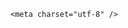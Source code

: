 <!DOCTYPE html>
<html lang="zh-CN">

<head>
    
<title>新疆独库公路5月31日恢复通车，哪些路段最能体验“一日四季”？未来有办法做到全年通车吗？_腾讯新闻</title>
<meta name="keywords" content="独库公路,新疆独库公路,新疆,天山,巴音布鲁克草原,乌鲁木齐,库尔勒,雪山">
<meta name="description" content="5月31日，新疆独库公路2025年通车仪式在库车市举行，这条纵贯天山脊梁的景观大道结束了封闭期，正式恢复通车。独库公路2025年通车仪式现场 （库车市融媒体中心供图） 通车仪式现场，1880辆摩托车、房车、越野车等车辆整齐停放，来自全国各地的自驾游爱好者们拍照留影、激动万分，等待着正式通车的时刻。广东游客温演睿新疆...">
<meta name="author" content="腾讯网">
<meta name="copyright" content="Copyright 1998 - 2025 Tencent. All Rights Reserved">
<meta property="og:type" content="news" />

<meta property="og:title" content="新疆独库公路5月31日恢复通车，哪些路段最能体验“一日四季”？未来有办法做到全年通车吗？_腾讯新闻" />
<meta property="og:description" content="5月31日，新疆独库公路2025年通车仪式在库车市举行，这条纵贯天山脊梁的景观大道结束了封闭期，正式恢复通车。独库公路2025年通车仪式现场 （库车市融媒体中心供图） 通车仪式现场，1880辆摩托车、房车、越野车等车辆整齐停放，来自全国各地的自驾游爱好者们拍照留影、激动万分，等待着正式通车的时刻。广东游客温演睿新疆..." />
<meta property="og:url" content="https://news.qq.com/rain/a/20250601Q02DLS00" />
<meta property="og:image" content="https://inews.gtimg.com/news_ls/OlxfWpMSjm_YOl7n3uDl7k56mzrcrASEOb8XF0j8ivlzkAA_640330/0" />
<meta property="article:author" content="" />
<meta property="article:published_time" content="2025-06-01 11:41:56" />
<meta property="category" content="" />

    <meta charset="utf-8" />
<meta http-equiv="X-UA-Compatible" content="IE=Edge" />
<meta name="viewport" content="width=device-width, initial-scale=1, shrink-to-fit=no" />
<link rel="dns-prefetch" href="mat1.gtimg.com">
<link rel="dns-prefetch" href="i.news.qq.com">
<link rel="shortcut icon" href="https://mat1.gtimg.com/qqcdn/qqindex2021/favicon.ico">
<script nomodule="true" src="https://mat1.gtimg.com/qqcdn/qqindex2021/common-static/20240515201444/core3-37-1.min.js"></script>
<script>
  try {
    if (!window.IntersectionObserver) {
      var observerScript = document.createElement('script');
      observerScript.src = "https://mat1.gtimg.com/qqcdn/qqindex2021/common-static/20241024141058/intersection-observer-polyfill.js";
      document.head.appendChild(observerScript);
    }
  } catch (error) {}
</script>

<script>
  try {
    if (!Element.prototype.scrollTo) {
      var scrollScript = document.createElement('script');
      scrollScript.src = "https://mat1.gtimg.com/qqcdn/qqindex2021/common-static/20241025153001/scroll-behavior-polyfill.js";
      document.head.appendChild(scrollScript);
    }
  } catch (error) {}
</script>
<script>
  try {
    if ('scrollRestoration' in window.history) {
      window.history.scrollRestoration = 'manual';
    }
    window.isPcClient = Boolean(window.electron) && (
      window.navigator.userAgent.indexOf('pc-client') > 0 ||
      window.navigator.userAgent.indexOf('TencentNews') > 0
    );
  } catch {}
</script>
<script>
  try {
    if (window.isPcClient) {
      var bodyStyle = document.createElement('style');
      bodyStyle.innerText = 'body{ zoom: 0.95 }';
      document.head.appendChild(bodyStyle);
    }
  } catch {}
</script>
<script>
  window.DATA = {"commentid":"","content":null,"copyright_wording_share":"免责声明","enableDiffusion":1,"extra_property":{"FeedbackDetailDisableInsert":0,"zanSkinType":""},"title":"新疆独库公路5月31日恢复通车，哪些路段最能体验“一日四季”？未来有办法做到全年通车吗？","already_answer":false,"abstract":"","content_words_num":39,"disableDeclare":1,"emojiRelatedSwitch":1,"is_deleted":0,"self_declare":{"declare":"个人观点，仅供参考"},"ai_switch":true,"emojiSwitch":1,"final_declare":["个人观点，仅供参考"],"id":"20250601Q02DLS00","relate_extend_infos":{"imgURLSmall":"https://inews.gtimg.com/om_ls/OvLvdjk3SR-KEzNqJHUmaX2UrROy-YGyORR7PMu7CZe10AA_150120/0","longTitle":"独库公路正式恢复通车","title":"独库公路正式恢复通车","url":"http://view.inews.qq.com/a/20250531A079HE00","abstract":"5月31日，新疆独库公路2025年通车仪式在库车市举行，这条纵贯天山脊梁的景观大道结束了封闭期，正式恢复通车。独库公路2025年通车仪式现场 （库车市融媒体中心供图） 通车仪式现场，1880辆摩托车、房车、越野车等车辆整齐停放，来自全国各地的自驾游爱好者们拍照留影、激动万分，等待着正式通车的时刻。广东游客温演睿新疆...","id":"20250531A079HE00","imgURL":"https://inews.gtimg.com/om_ls/OvLvdjk3SR-KEzNqJHUmaX2UrROy-YGyORR7PMu7CZe10AA_640330/0"},"shareImg":"https://inews.gtimg.com/om_ls/Owog3zzzhKay0NX8YntKtH-zxjHPUVyn0LTxgQIUv2dFEAA_870492/0","adInfo":{"openAdsComment":1,"openAdsPhotos":1,"openAdsText":1,"openRelatedNewsAd":1,"openAds":1},"likeInfo":0,"safe_cntl":{"close_relate_thing":0,"close_share_pull":0,"close_comment_dislike":0,"close_all_emoticon_comment":0,"close_all_favorite":0,"close_all_rel":0,"close_global_news_sis":0,"emoticon_comment_mode":0,"close_all_ad":0},"surl":"https://view.inews.qq.com/a/20250601Q02DLS00","url":"https://view.inews.qq.com/a/20250601Q02DLS00","remarks":"","ret":0,"attribute":{},"closeCommentBanner":0,"forbidCommentUpDown":0,"intro":"","isSensitive":0,"question_id":"","shareDesc":"腾讯新闻","time":"2025-06-01 08:11:13","all_long_pic":1,"channelEntryJumpType":1,"copyright_share":"本文来自腾讯新闻客户端创作者，不代表腾讯新闻的观点和立场。","news_app_recommend_status":4,"questionInfo":{"thumbnails_qqnews":["https://inews.gtimg.com/om_ls/Owog3zzzhKay0NX8YntKtH-zxjHPUVyn0LTxgQIUv2dFEAA_294195/0"],"title":"新疆独库公路5月31日恢复通车，哪些路段最能体验“一日四季”？未来有办法做到全年通车吗？","url":"http://view.inews.qq.com/a/20250601Q02DLS00","abstract":"","id":"20250601Q02DLS00","longtitle":"新疆独库公路5月31日恢复通车，哪些路段最能体验“一日四季”？","question_short_title":"新疆独库公路5月31日恢复通车，哪些路段最能体验“一日四季”？未来有办法做到全年通车吗？","relate_extend_infos":[{"longtitle":"独库公路正式恢复通车","picShowType":"90092","thumbnails_qqnews":["https://inews.gtimg.com/om_ls/OvLvdjk3SR-KEzNqJHUmaX2UrROy-YGyORR7PMu7CZe10AA_294195/0"],"title":"独库公路正式恢复通车","url":"https://view.inews.qq.com/a/20250531A079HE00","abstract":"5月31日，新疆独库公路2025年通车仪式在库车市举行，这条纵贯天山脊梁的景观大道结束了封闭期，正式恢复通车。独库公路2025年通车仪式现场 （库车市融媒体中心供图） 通车仪式现场，1880辆摩托车、房车、越野车等车辆整齐停放，来自全国各地的自驾游爱好者们拍照留影、激动万分，等待着正式通车的时刻。广东游客温演睿新疆...","articletype":"0","id":"20250531A079HE00"}]},"atype":232,"card":{"desc":"腾讯新闻问答课代表，结合当下热点新闻和网友热议，发现好问题，期待好回答。","msgEntry":1,"vip_place":"left","vip_icon":"http://inews.gtimg.com/newsapp_ls/0/14876051701/0","vip_type_new":"30012","liveInfo":{},"update_frequency":"1970-01-01 08:00:00","vip_type":"30012","suid":"8QMc339d5IQeuTzY5QN3","cpLevel":2,"chlid":"22983986","chlname":"问答课代表","icon":"https://inews.gtimg.com/om_ls/OPBO91JgEbYG-O62jC2hCRA_yoydsA8oEANb87pxgNxKgAA_200200/0","uin":"ecbe89d289b6198c7996f16538ebc224f9","vip_desc":"腾讯新闻问答课代表官方账号","vip_icon_night":"http://inews.gtimg.com/newsapp_ls/0/14876052067/0"},"news_update_time":1748750029,"FadCid":"","article_category":"229","categoryrray":{"category_id":"229","sub_category_id":"814"},"detail_entry":{"is_orignal":1,"orignal_entry":1},"iNewsRecommendLevel":1,"answer_num":2,"cms_id":"20250601Q02DLS00","articleId":"20250601Q02S6500","article_type":232,"tags":"","desc":"5月31日，新疆独库公路2025年通车仪式在库车市举行，这条纵贯天山脊梁的景观大道结束了封闭期，正式恢复通车。独库公路2025年通车仪式现场 （库车市融媒体中心供图） 通车仪式现场，1880辆摩托车、房车、越野车等车辆整齐停放，来自全国各地的自驾游爱好者们拍照留影、激动万分，等待着正式通车的时刻。广东游客温演睿新疆...","videoArr":[]};
</script>
<script>
  window.channelInfo = {"channelConfig":{"channelNav":[{"_auto_id":"1","active_alien_img":"","alien_img":"","channel_id":"news_news_home","is_local":"0","link":"https://www.qq.com","name_cn":"首页","name_en":"home"},{"_auto_id":"2","active_alien_img":"","alien_img":"","channel_id":"news_news_top","is_local":"0","link":"","name_cn":"要闻","name_en":"news"},{"_auto_id":"4","active_alien_img":"","alien_img":"","channel_id":"news_news_bj","is_local":"1","link":"","name_cn":"北京","name_en":"bj"},{"_auto_id":"5","active_alien_img":"","alien_img":"","channel_id":"news_news_finance","is_local":"0","link":"","name_cn":"财经","name_en":"finance"},{"_auto_id":"6","active_alien_img":"","alien_img":"","channel_id":"news_news_tech","is_local":"0","link":"","name_cn":"科技","name_en":"tech"},{"_auto_id":"7","active_alien_img":"","alien_img":"","channel_id":"tv","is_local":"0","link":"https://v.qq.com/channel/tv/?ptag=qqnews","name_cn":"电视剧","name_en":"tv"},{"_auto_id":"8","active_alien_img":"","alien_img":"","channel_id":"news_news_qa","is_local":"0","link":"","name_cn":"热问","name_en":"qa"},{"_auto_id":"9","active_alien_img":"","alien_img":"","channel_id":"news_news_ent","is_local":"0","link":"","name_cn":"娱乐","name_en":"ent"},{"_auto_id":"10","active_alien_img":"","alien_img":"","channel_id":"variety","is_local":"0","link":"https://v.qq.com/channel/variety/?ptag=qqnews","name_cn":"综艺","name_en":"variety"},{"_auto_id":"11","active_alien_img":"","alien_img":"","channel_id":"news_news_sports","is_local":"0","link":"","name_cn":"体育","name_en":"sports"},{"_auto_id":"13","active_alien_img":"","alien_img":"","channel_id":"news_news_nba","is_local":"0","link":"","name_cn":"NBA","name_en":"nba"},{"_auto_id":"14","active_alien_img":"","alien_img":"","channel_id":"news_news_world","is_local":"0","link":"","name_cn":"国际","name_en":"world"},{"_auto_id":"15","active_alien_img":"","alien_img":"","channel_id":"news_news_mil","is_local":"0","link":"","name_cn":"军事","name_en":"milite"},{"_auto_id":"16","active_alien_img":"","alien_img":"","channel_id":"news_news_auto","is_local":"0","link":"","name_cn":"汽车","name_en":"auto"},{"_auto_id":"17","active_alien_img":"","alien_img":"","channel_id":"news_news_house","is_local":"0","link":"","name_cn":"房产","name_en":"house"},{"_auto_id":"18","active_alien_img":"","alien_img":"","channel_id":"news_news_edu","is_local":"0","link":"","name_cn":"教育","name_en":"edu"},{"_auto_id":"19","active_alien_img":"","alien_img":"","channel_id":"news_news_antip","is_local":"0","link":"","name_cn":"健康","name_en":"health"},{"_auto_id":"20","active_alien_img":"","alien_img":"","channel_id":"news_news_video","is_local":"0","link":"","name_cn":"视频","name_en":"video"},{"_auto_id":"21","active_alien_img":"","alien_img":"","channel_id":"news_news_game","is_local":"0","link":"","name_cn":"游戏","name_en":"games"},{"_auto_id":"22","active_alien_img":"","alien_img":"","channel_id":"news_news_nchupin","is_local":"0","link":"","name_cn":"眼界","name_en":"chupin"},{"_auto_id":"24","active_alien_img":"","alien_img":"","channel_id":"news_news_football","is_local":"0","link":"","name_cn":"足球","name_en":"football"},{"_auto_id":"25","active_alien_img":"","alien_img":"","channel_id":"news_news_kepu","is_local":"0","link":"","name_cn":"科学","name_en":"kepu"},{"_auto_id":"26","active_alien_img":"","alien_img":"","channel_id":"news_news_digi","is_local":"0","link":"","name_cn":"数码","name_en":"digi"},{"_auto_id":"28","active_alien_img":"","alien_img":"","channel_id":"ymzx","is_local":"0","link":"https://gamer.qq.com/v2/cloudgame/game/96897?ichannel=txxwpc0Ftxxwpc1","name_cn":"元梦之星","name_en":"news_news_ymzx"},{"_auto_id":"31","active_alien_img":"","alien_img":"","channel_id":"movie","is_local":"0","link":"https://v.qq.com/channel/movie/?ptag=qqnews","name_cn":"电影","name_en":"movie"},{"_auto_id":"32","active_alien_img":"","alien_img":"","channel_id":"news_news_esport","is_local":"0","link":"","name_cn":"电竞","name_en":"esport"},{"_auto_id":"34","active_alien_img":"","alien_img":"","channel_id":"news_news_history","is_local":"0","link":"","name_cn":"历史","name_en":"history"},{"_auto_id":"35","active_alien_img":"","alien_img":"","channel_id":"news_news_baby","is_local":"0","link":"","name_cn":"育儿","name_en":"baby"},{"_auto_id":"36","active_alien_img":"","alien_img":"","channel_id":"hbjy","is_local":"0","link":"https://gp.qq.com/act/a20250421mnqlx/news.shtml","name_cn":"和平精英","name_en":"news_news_hbjy"},{"_auto_id":"37","active_alien_img":"","alien_img":"","channel_id":"cloud_gamer","is_local":"0","link":"https://gamer.qq.com/?ichannel=txxwpc0Ftxxwpc1","name_cn":"云游戏","name_en":"cloud_gamer"},{"_auto_id":"38","active_alien_img":"","alien_img":"","channel_id":"news_news_lic","is_local":"0","link":"","name_cn":"理财","name_en":"finance_licai"},{"_auto_id":"39","active_alien_img":"","alien_img":"","channel_id":"news_news_istock","is_local":"0","link":"","name_cn":"股票","name_en":"finance_stock"},{"_auto_id":"40","active_alien_img":"","alien_img":"","channel_id":"ren_min_shi_pin","is_local":"0","link":"https://news.qq.com/omn/author/8QMd3Hld74cbujbY?tab=om_video","name_cn":"人民视频","name_en":"ren_min_shi_pin"},{"_auto_id":"41","active_alien_img":"","alien_img":"","channel_id":"news_news_weather","is_local":"0","link":"https://tianqi.qq.com/index.htm","name_cn":"天气","name_en":"weather"}]}};
</script>
<script>
  window.articleConfig = {"rightConfig":[{"_auto_id":"1","category_key":"default","modules":"{\"moduleList\":[{\"title\":\"精选视频\",\"id\":\"video_album\",\"videoType\":\"tag\",\"videoId\":\"aUepxrtchGM=\"},{\"title\":\"下载条\",\"id\":\"download_banner\",\"isSticky\":1},{\"title\":\"热点榜\",\"id\":\"hot_rank_list\",\"isSticky\":1},{\"title\":\"广告推广\",\"id\":\"ssp_ad_module\",\"category\":\"ad_ssp\",\"loid\":\"109\",\"isSticky\":1}]}"}],"tonglanAdConfig":[],"bottomConfig":[],"videoAdConfig":[],"rightGameConfig":[]};
</script>
<script src="https://mat1.gtimg.com/www/js/emonitor/custom_ed041a23.js" charset="utf-8"></script>
<script>
  try {
    window.emonitorIns = emonitor.create({
      name: 'newsqq_quesionArticle',
      atta: {
        name: 'newsqq',
      },
      mode: '007',
    });
  } catch (err) {
    console.warn(err);
  }
</script>
<link href="https://mat1.gtimg.com/qqcdn/qqindex2021/common-static/hel/qqnews-pc-dc_20250529072057/static/css/qa.css" rel="stylesheet">

<script>window.__HEL_PRESET_META__={"qqnews-pc-components":{"app":{"id":1366,"name":"qqnews-pc-components","app_group_name":"qqnews-pc-components","proj_ver":{"map":{},"utime":0},"online_version":"qqnews-pc-components_20250515055747","build_version":"qqnews-pc-components_20250529071843","update_at":"2025-05-29T11:19:37.000Z","desc":"set by [init], from container [formal.pc.dc.sz101004] worker [1]"},"version":{"sub_app_name":"qqnews-pc-components","sub_app_version":"qqnews-pc-components_20250529071843","src_map":{"webDirPath":"https://mat1.gtimg.com/qqcdn/qqindex2021/common-static/hel/qqnews-pc-components_20250529071843","htmlIndexSrc":"https://mat1.gtimg.com/qqcdn/qqindex2021/common-static/hel/qqnews-pc-components_20250529071843/index.html","extractMode":"all","iframeSrc":"","chunkCssSrcList":["https://mat1.gtimg.com/qqcdn/qqindex2021/common-static/hel/qqnews-pc-components_20250529071843/static/css/index.css"],"chunkJsSrcList":["https://mat1.gtimg.com/qqcdn/qqindex2021/common-static/hel/qqnews-pc-components_20250529071843/static/js/index.js"],"staticCssSrcList":[],"staticJsSrcList":["https://mat1.gtimg.com/qqcdn/qqindex2021/static/20231212123233/react.production.min.js","https://mat1.gtimg.com/qqcdn/qqindex2021/static/20231212123233/react-dom.production.min.js","https://mat1.gtimg.com/qqcdn/qqindex2021/common-static/hel/hel-base-v16.js"],"relativeCssSrcList":[],"relativeJsSrcList":[],"privCssSrcList":[],"srvModSrcList":[],"srvModSrcIndex":"","headAssetList":[{"tag":"staticScript","append":false,"attrs":{"src":"https://mat1.gtimg.com/qqcdn/qqindex2021/static/20231212123233/react.production.min.js"}},{"tag":"staticScript","append":false,"attrs":{"src":"https://mat1.gtimg.com/qqcdn/qqindex2021/static/20231212123233/react-dom.production.min.js"}},{"tag":"staticScript","append":false,"attrs":{"src":"https://mat1.gtimg.com/qqcdn/qqindex2021/common-static/hel/hel-base-v16.js"}},{"tag":"script","append":true,"attrs":{"src":"https://mat1.gtimg.com/qqcdn/qqindex2021/common-static/hel/qqnews-pc-components_20250529071843/static/js/index.js","defer":""}},{"tag":"link","append":true,"attrs":{"href":"https://mat1.gtimg.com/qqcdn/qqindex2021/common-static/hel/qqnews-pc-components_20250529071843/static/css/index.css","rel":"stylesheet"}}],"bodyAssetList":[]},"update_at":"2025-05-29T11:19:36.000Z","create_at":"2025-05-29T11:19:36.000Z","_worker_id":"1","_is_backup":true}}}</script>
<script>window.__VIEW_PATH__="question.ejs";</script>
</head>

<body id="dc-question-body">
  <div id="root"></div>
    <iframe style="display: none;" src="https://i.news.qq.com/web_backend/getWebPacUid"></iframe>
<script src="https://mat1.gtimg.com/qqcdn/qqindex2021/common-static/20240805160928/react.production.min.js"></script>
<script src="https://mat1.gtimg.com/qqcdn/qqindex2021/common-static/20240805160928/react-dom.production.min.js"></script>
<script src="https://mat1.gtimg.com/qqcdn/qqindex2021/common-static/20241018171503/universal-report.min.js"></script>
<script defer type="text/javascript" src="https://mat1.gtimg.com/qqcdn/qqindex2021/libs/barrier/aria.js?appid=9327b8b06379d9d1728bbfbe2025ef9c" charset="utf-8"></script>
<script defer src="https://t.captcha.qq.com/TCaptcha.js"></script>
<script>document.cookie="hel_err=;path=/;";</script>
<script src="https://mat1.gtimg.com/qqcdn/qqindex2021/common-static/hel/hel-base-v16.js"></script>
<script src="https://mat1.gtimg.com/qqcdn/qqindex2021/common-static/hel/qqnews-pc-hel-entry_20250117174052/static/js/index.js"></script>
<link rel="preload" href="https://mat1.gtimg.com/qqcdn/qqindex2021/common-static/hel/qqnews-pc-dc_20250529072057/static/js/qa.js" as="script">
<link rel="preload" href="https://mat1.gtimg.com/qqcdn/qqindex2021/common-static/hel/qqnews-pc-components_20250529071843/static/js/index.js" as="script">
<script>window.loadProject("https://mat1.gtimg.com/qqcdn/qqindex2021/common-static/hel/qqnews-pc-dc_20250529072057/static/js/qa.js");</script>
<iframe id="videoFrame" style="display: none;" src="https://video.qq.com/cookie/sync_qqnews.html"></iframe>
</body>

</html>
